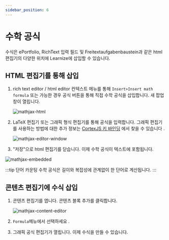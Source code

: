 ```yaml
---
sidebar_position: 6
---
```


# 수학 공식

수식은 ePortfolio, RichText 입력 필드 및 Freitextaufgabenbaustein과 같은 html 편집기의 다양한 위치에 Learnize에 삽입할 수 있습니다.

## HTML 편집기를 통해 삽입

1. rich text editor / html editor 컨텍스트 메뉴를 통해 `Insert>Insert math formula` 또는 가능한 경우 공식 버튼을 통해 직접 수학 공식을 삽입합니다. 새 팝업 창이 열립니다.
    
    ![mathjax-html](https://user-images.githubusercontent.com/68142821/178653826-cfb2fb1d-a003-4d16-b7af-1c4c219455d3.jpeg)
    
2. LaTeX 편집기 또는 그래픽 형식 편집기를 통해 공식을 입력합니다. 그래픽 편집기를 사용하는 방법에 대한 추가 정보는 [CortexJS 키 바인딩](http://cortexjs.io/mathlive/reference/keybindings/) 에서 찾을 수 있습니다 .
    
    ![mathjax-editor-window](https://user-images.githubusercontent.com/68142821/178653828-fd09712a-1f4b-40c3-8a8e-3cb071e70300.jpeg)
    

3. "저장"으로 html 편집기를 닫습니다. 이제 수학 공식이 텍스트에 포함됩니다.

![mathjax-embedded](https://user-images.githubusercontent.com/68142821/178653833-076cb484-2352-4a8d-a4d9-9f1bc16bcdf0.jpeg)

:::tip 단어 카운팅
수학 공식은 길이와 복잡성에 관계없이 한 단어로 계산됩니다.
:::

## 콘텐츠 편집기에 수식 삽입

1. 콘텐츠 편집기를 엽니다. 콘텐츠 블록 추가를 클릭합니다.
    
    ![mathjax-content-editor](https://user-images.githubusercontent.com/68142821/178653885-1242efed-72d7-4db4-90b0-ed6f7e5410e1.jpeg)
    
2. `Formula`메뉴에서 선택하세요 .
3. 그래픽 공식 편집기가 열립니다. 이제 수식을 만들 수 있습니다.
